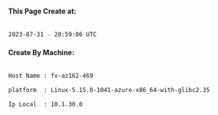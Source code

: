 
   
#### This Page Create at:

```bash

2023-07-31 - 20:59:06 UTC

```

#### Create By Machine:

```bash

Host Name : fv-az162-469

platform  : Linux-5.15.0-1041-azure-x86_64-with-glibc2.35

Ip Local  : 10.1.30.0

```

